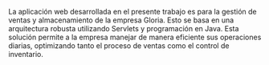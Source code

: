La aplicación web desarrollada en el presente trabajo es para la gestión de ventas y almacenamiento de la empresa Gloria. Esto se basa en una arquitectura robusta utilizando Servlets y programación en Java. Esta solución permite a la empresa manejar de manera eficiente sus operaciones diarias, optimizando tanto el proceso de ventas como el control de inventario.
